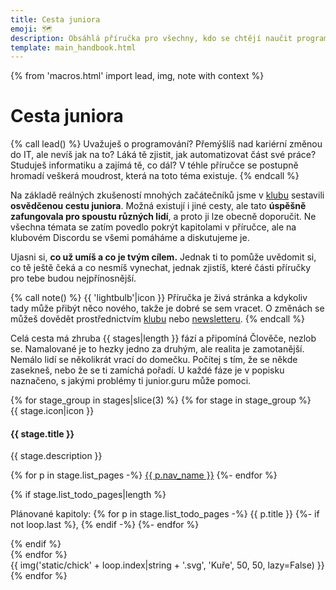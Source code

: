 ```yaml
---
title: Cesta juniora
emoji: 🗺️
description: Obsáhlá příručka pro všechny, kdo se chtějí naučit programovat a najít si práci v oboru.
template: main_handbook.html
---
```


{% from 'macros.html' import lead, img, note with context %}

# Cesta juniora

{% call lead() %}
  Uvažuješ o programování?
  Přemýšlíš nad kariérní změnou do IT, ale nevíš jak na to?
  Láká tě zjistit, jak automatizovat část své práce?
  Studuješ informatiku a zajímá tě, co dál?
  V téhle příručce se postupně hromadí veškerá moudrost, která na toto téma existuje.
{% endcall %}

Na základě reálných zkušeností mnohých začátečníků jsme v [klubu](../club.md) sestavili **osvědčenou cestu juniora**.
Možná existují i jiné cesty, ale tato **úspěšně zafungovala pro spoustu různých lidí**, a proto ji lze obecně doporučit.
Ne všechna témata se zatím povedlo pokrýt kapitolami v příručce, ale na klubovém Discordu se všemi pomáháme a diskutujeme je.

Ujasni si, **co už umíš a co je tvým cílem.** Jednak ti to pomůže uvědomit si, co tě ještě čeká a co nesmíš vynechat, jednak zjistíš, které části příručky pro tebe budou nejpřínosnější.

{% call note() %}
  {{ 'lightbulb'|icon }} Příručka je živá stránka a kdykoliv tady může přibýt něco nového, takže je dobré se sem vracet. O změnách se můžeš dovědět prostřednictvím [klubu](../club.md) nebo [newsletteru](../news.jinja).
{% endcall %}

Celá cesta má zhruba {{ stages|length }} fází a připomíná Člověče, nezlob se.
Namalované je to hezky jedno za druhým, ale realita je zamotanější.
Nemálo lidí se několikrát vrací do domečku.
Počítej s tím, že se někde zasekneš, nebo že se ti zamíchá pořadí.
U každé fáze je v popisku naznačeno, s jakými problémy ti junior.guru může pomoci.

<div class="stage-cards">
{% for stage_group in stages|slice(3) %}
  {% for stage in stage_group %}
  <div class="stage-card">
    <div class="stage-card-row">
      <div class="stage-card-media">
        <div class="stage-card-icon">{{ stage.icon|icon }}</div>
      </div>
      <div class="stage-card-body">
        <h4 class="stage-card-title">{{ stage.title }}</h4>
        <p class="stage-card-description">
          {{ stage.description }}
        </p>
        <p class="stage-card-pages">
          {% for p in stage.list_pages -%}
            <a href="{{ pages|docs_url(p.src_uri)|url }}">{{ p.nav_name }}</a>
          {%- endfor %}
        </p>
        {% if stage.list_todo_pages|length %}
        <p class="stage-card-todo-pages">
          Plánované kapitoly:
          {% for p in stage.list_todo_pages -%}
            {{ p.title }}
            {%- if not loop.last %}, {% endif -%}
          {%- endfor %}
        </p>
        {% endif %}
      </div>
    </div>
  </div>
  {% endfor %}
  <div class="stage-illustration">
    {{ img('static/chick' + loop.index|string + '.svg', 'Kuře', 50, 50, lazy=False) }}
  </div>
{% endfor %}
</div>
